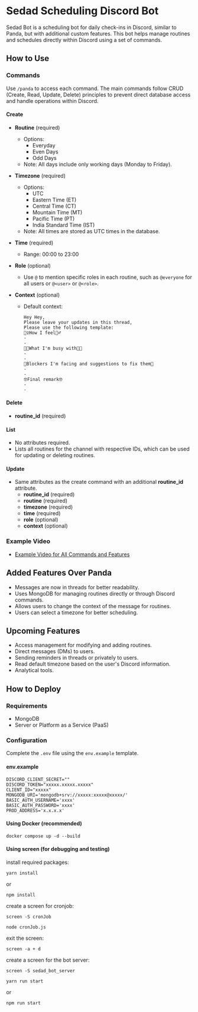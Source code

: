# Sedad Scheduling Discord Bot

Sedad Bot is a scheduling bot for daily check-ins in Discord, similar to Panda, but with additional custom features. This bot helps manage routines and schedules directly within Discord using a set of commands.

## How to Use

### Commands

Use `/panda` to access each command. The main commands follow CRUD (Create, Read, Update, Delete) principles to prevent direct database access and handle operations within Discord.

#### Create
- **Routine** (required)
  - Options:
    - Everyday
    - Even Days
    - Odd Days
  - Note: All days include only working days (Monday to Friday).

- **Timezone** (required)
  - Options:
    - UTC
    - Eastern Time (ET)
    - Central Time (CT)
    - Mountain Time (MT)
    - Pacific Time (PT)
    - India Standard Time (IST)
  - Note: All times are stored as UTC times in the database.

- **Time** (required)
  - Range: 00:00 to 23:00

- **Role** (optional)
  - Use `@` to mention specific roles in each routine, such as `@everyone` for all users or `@<user>` or `@<role>`.

- **Context** (optional)
  - Default context:
    ```
    Hey Hey, 
    Please leave your updates in this thread,
    Please use the following template:
    🙋‍♀️How I feel🙋‍♂️
    -
    -
    👩‍💻What I'm busy with🧑‍💻
    -
    -
    🧱Blockers I'm facing and suggestions to fix them🧱
    -
    -
    🤓Final remark🤓
    -
    -
    ```

#### Delete
- **routine_id** (required)

#### List
- No attributes required.
- Lists all routines for the channel with respective IDs, which can be used for updating or deleting routines.

#### Update
- Same attributes as the create command with an additional **routine_id** attribute.
  - **routine_id** (required)
  - **routine** (required)
  - **timezone** (required)
  - **time** (required)
  - **role** (optional)
  - **context** (optional)

### Example Video
- [Example Video for All Commands and Features](https://github.com/rasoulbsd/sedad_bot/assets/35425167/f52d77fc-fb24-4997-bafa-aec9f2f826a8)

## Added Features Over Panda
- Messages are now in threads for better readability.
- Uses MongoDB for managing routines directly or through Discord commands.
- Allows users to change the context of the message for routines.
- Users can select a timezone for better scheduling.

## Upcoming Features
- Access management for modifying and adding routines.
- Direct messages (DMs) to users.
- Sending reminders in threads or privately to users.
- Read default timezone based on the user's Discord information.
- Analytical tools.

## How to Deploy

### Requirements
- MongoDB
- Server or Platform as a Service (PaaS)

### Configuration
Complete the `.env` file using the `env.example` template.

#### env.example
```env
DISCORD_CLIENT_SECRET=""
DISCORD_TOKEN="xxxxx.xxxxx.xxxxx"
CLIENT_ID="xxxxx"
MONGODB_URI='mongodb+srv://xxxxx:xxxxx@xxxxx/'
BASIC_AUTH_USERNAME='xxxx'
BASIC_AUTH_PASSWORD='xxxx'
PROD_ADDRESS='x.x.x.x'
```

#### Using Docker (recommended)
`docker compose up -d --build`
#### Using screen (for debugging and testing)
install required packages:

`yarn install`

or

`npm install`

create a screen for cronjob:

`screen -S cronJob`

`node cronJob.js`

exit the screen:

`screen -a + d`

create a screen for the bot server:

`screen -S sedad_bot_server`

`yarn run start`

or

`npm run start`

